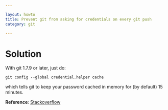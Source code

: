 ```yaml
---

layout: howto
title: Prevent git from asking for credentials on every git push
category: git

---
```



Solution
========

With git 1.7.9 or later, just do:

``` 
git config --global credential.helper cache 
```

which tells git to keep your password cached in memory for (by default) 15 minutes.

**Reference**: [Stackoverflow](http://stackoverflow.com/questions/5343068/is-there-a-way-to-skip-password-typing-when-using-https-github)